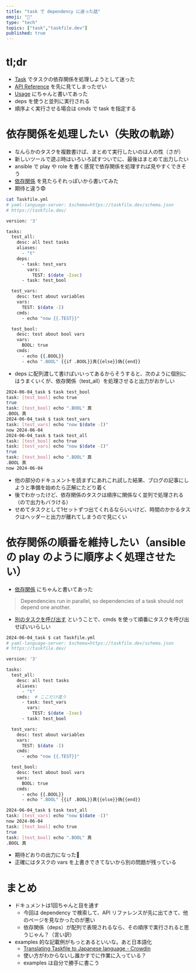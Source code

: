 ```yaml
---
title: "task で dependency に迷った話"
emoji: "🤔"
type: "tech"
topics: ["task","taskfile.dev"]
published: true
---
```


# tl;dr

- [Task](https://taskfile.dev/) でタスクの依存関係を処理しようとして迷った
- [API Reference](https://taskfile.dev/api/#dependency) を先に見てしまったせい
- [Usage](https://taskfile.dev/usage/#task-dependencies) にちゃんと書いてあった
- deps を使うと並列に実行される
- 順序よく実行させる場合は cmds で task を指定する

# 依存関係を処理したい（失敗の軌跡）

- なんらかのタスクを複数書けば、まとめて実行したいのは人の性（さが）
- 新しいツールで遊ぶ時はいろいろ試すついでに、最後はまとめて出力したい
- ansible で play や role を書く感覚で依存関係を処理すれば見やすくできそう
- [依存関係](https://taskfile.dev/api/#dependency) を見たらそれっぽいから書いてみた
- 期待と違う😨

```bash
cat Taskfile.yml
# yaml-language-server: $schema=https://taskfile.dev/schema.json
# https://taskfile.dev/

version: '3'

tasks:
  test_all:
    desc: all test tasks
    aliases:
      - "t"
    deps:
      - task: test_vars
        vars:
          TEST: $(date -Isec)
      - task: test_bool

  test_vars:
    desc: test about variables
    vars:
      TEST: $(date -I)
    cmds:
      - echo "now {{.TEST}}"

  test_bool:
    desc: test about bool vars
    vars:
      BOOL: true
    cmds:
      - echo {{.BOOL}}
      - echo ".BOOL" {{if .BOOL}}真{{else}}偽{{end}}
```

- deps に配列渡して書けばいいってあるからそうすると、次のように個別にはうまくいくが、依存関係（test_all）を処理させると出力がおかしい

```bash
2024-06-04_task $ task test_bool
task: [test_bool] echo true
true
task: [test_bool] echo ".BOOL" 真
.BOOL 真
2024-06-04_task $ task test_vars
task: [test_vars] echo "now $(date -I)"
now 2024-06-04
2024-06-04_task $ task test_all
task: [test_bool] echo true
task: [test_vars] echo "now $(date -I)"
true
task: [test_bool] echo ".BOOL" 真
.BOOL 真
now 2024-06-04
```

- 他の部分のドキュメントを読まずにあれこれ試した結果、ブログの記事にしようと準備を始めたら正解にたどり着く
- 後でわかったけど、依存関係のタスクは順序に関係なく並列で処理される（ので出力もバラける）
- せめてタスクとして1セットずつ出てくれるならいいけど、時間のかかるタスクはヘッダーと出力が離れてしまうので見にくい

# 依存関係の順番を維持したい（ansible の play のように順序よく処理させたい）

- [依存関係](https://taskfile.dev/usage/#task-dependencies) にちゃんと書いてあった

> Dependencies run in parallel, so dependencies of a task should not depend one another.

- [別のタスクを呼び出す](https://taskfile.dev/usage/#calling-another-task) ということで、cmds を使って順番にタスクを呼び出せばいいらしい

```bash
2024-06-04_task $ cat Taskfile.yml
# yaml-language-server: $schema=https://taskfile.dev/schema.json
# https://taskfile.dev/

version: '3'

tasks:
  test_all:
    desc: all test tasks
    aliases:
      - "t"
    cmds:  # ここだけ違う
      - task: test_vars
        vars:
          TEST: $(date -Isec)
      - task: test_bool

  test_vars:
    desc: test about variables
    vars:
      TEST: $(date -I)
    cmds:
      - echo "now {{.TEST}}"

  test_bool:
    desc: test about bool vars
    vars:
      BOOL: true
    cmds:
      - echo {{.BOOL}}
      - echo ".BOOL" {{if .BOOL}}真{{else}}偽{{end}}
```

```bash
2024-06-04_task $ task test_all
task: [test_vars] echo "now $(date -I)"
now 2024-06-04
task: [test_bool] echo true
true
task: [test_bool] echo ".BOOL" 真
.BOOL 真
```

- 期待どおりの出力になった🎉
- 正確にはタスクの vars を上書きできてないから別の問題が残っている

# まとめ

- ドキュメントは1回ちゃんと目を通す
  - 今回は dependency で検索して、API リファレンスが先に出てきて、他のページを見なかったのが悪い
  - 依存関係（deps）が配列で表現されるなら、その順序で実行されると思うじゃん？（言い訳）
- examples 的な記載例がもっとあるといいな。あと日本語化
  - [Translating Taskfile to Japanese language - Crowdin](https://crowdin.com/project/taskfile/ja)
  - 使い方がわからないし誰かすでに作業に入っている？
  - examples は自分で勝手に書こう
